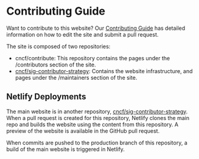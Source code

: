 # Contributing Guide

Want to contribute to this website? Our [Contributing Guide] has detailed
information on how to edit the site and submit a pull request.

The site is composed of two repositories:

* cncf/contribute: This repository contains the pages under the /contributors
  section of the site.
* [cncf/sig-contributor-strategy]: Contains the website infrastructure, and
  pages under the /maintainers section of the site.

[Contributing Guide]: https://contribute.cncf.io/about/contributing/
[cncf/sig-contributor-strategy]: https://github.com/cncf/sig-contributor-strategy/

## Netlify Deployments

The main website is in another repository, [cncf/sig-contributor-strategy]. When
a pull request is created for this repository, Netlify clones the main repo and
builds the website using the content from this repository. A preview of the
website is available in the GitHub pull request.

When commits are pushed to the production branch of this repository, a build of
the main website is triggered in Netlify.

